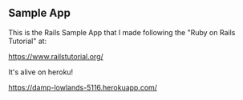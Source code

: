 ## Sample App

This is the Rails Sample App that I made following the "Ruby on Rails Tutorial" at:

https://www.railstutorial.org/

It's alive on heroku! 

https://damp-lowlands-5116.herokuapp.com/
